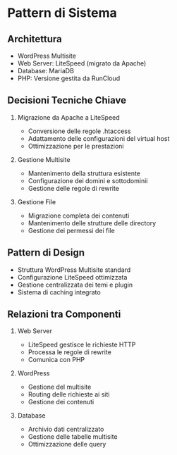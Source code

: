 # Pattern di Sistema

## Architettura
- WordPress Multisite
- Web Server: LiteSpeed (migrato da Apache)
- Database: MariaDB
- PHP: Versione gestita da RunCloud

## Decisioni Tecniche Chiave
1. Migrazione da Apache a LiteSpeed
   - Conversione delle regole .htaccess
   - Adattamento delle configurazioni del virtual host
   - Ottimizzazione per le prestazioni

2. Gestione Multisite
   - Mantenimento della struttura esistente
   - Configurazione dei domini e sottodominii
   - Gestione delle regole di rewrite

3. Gestione File
   - Migrazione completa dei contenuti
   - Mantenimento delle strutture delle directory
   - Gestione dei permessi dei file

## Pattern di Design
- Struttura WordPress Multisite standard
- Configurazione LiteSpeed ottimizzata
- Gestione centralizzata dei temi e plugin
- Sistema di caching integrato

## Relazioni tra Componenti
1. Web Server
   - LiteSpeed gestisce le richieste HTTP
   - Processa le regole di rewrite
   - Comunica con PHP

2. WordPress
   - Gestione del multisite
   - Routing delle richieste ai siti
   - Gestione dei contenuti

3. Database
   - Archivio dati centralizzato
   - Gestione delle tabelle multisite
   - Ottimizzazione delle query 